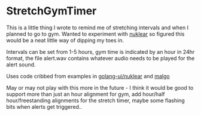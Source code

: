 # StretchGymTimer

This is a little thing I wrote to remind me of stretching intervals and when I planned to go to gym. Wanted to experiment with [nuklear](https://github.com/vurtun/nuklear) so  figured this would be a neat little way of dipping my toes in.

Intervals can be set from 1-5 hours, gym time is indicated by an hour in 24hr format, the file alert.wav contains whatever audio needs to be played for the alert sound.

Uses code cribbed from examples in [golang-ui/nuklear](https://github.com/golang-ui/nuklear) and [malgo](https://github.com/gen2brain/malgo)

May or may not play with this more in the future - I think it would be good to support more than just an hour alignment for gym, add hour/half hour/freestanding alignments for the stretch timer, maybe some flashing bits when alerts get triggered..